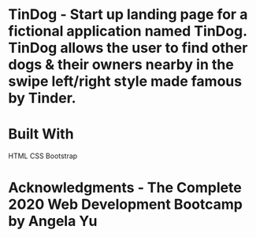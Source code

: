 # TinDog - Start up landing page for a fictional application named TinDog. TinDog allows the user to find other dogs & their owners nearby in the swipe left/right style made famous by Tinder.
# Built With 
HTML
CSS
Bootstrap
# Acknowledgments - The Complete 2020 Web Development Bootcamp by Angela Yu
